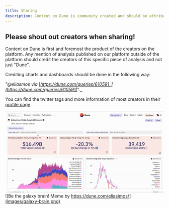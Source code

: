 ```yaml
---
title: Sharing
description: Content on Dune is community created and should be attributed accordingly!
---
```


## Please shout out creators when sharing!

Content on Dune is first and foremost the product of the creators on the platform.
Any mention of analysis published on our platform outside of the platform should credit the creators of this specific piece of analysis and not just "Dune".

Crediting charts and dashboards should be done in the following way:

_"@eliasmos via_ [_https://dune.com/queries/610591_](https://dune.com/queries/610591)_"._

You can find the twitter tags and more information of most creators in their [profile page](https://dune.com/rchen8).

![opening the profile of a creator](images/opening-up-profile.gif)
![Be the galaxy brain! Meme by https://dune.com/eliasimos/](images/galaxy-brain.png)

